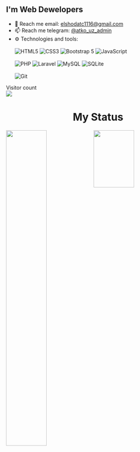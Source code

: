 <h2>I'm Web Dewelopers</h2>




- 📧 Reach me email: elshodatc1116@gmail.com
- 📫 Reach me telegram: [@atko_uz_admin](https://t.me/atko_uz_admin)
- ⚙️ Technologies and tools: <br /> <br /> 
![HTML5](https://img.shields.io/badge/html5-%23E34F26.svg?style=for-the-badge&logo=html5&logoColor=white)
![CSS3](https://img.shields.io/badge/css3-%231572B6.svg?style=for-the-badge&logo=css3&logoColor=white)
![Bootstrap 5](https://img.shields.io/badge/Bootstrap%205-0078d7.svg?style=for-the-badge&logo=bootstrap&logoColor=white)
![JavaScript](https://img.shields.io/badge/javascript-%23323330.svg?style=for-the-badge&logo=javascript&logoColor=%23F7DF1E)<br><br>
![PHP](https://img.shields.io/badge/php-%23777BB4.svg?style=for-the-badge&logo=php&logoColor=white)
![Laravel](https://img.shields.io/badge/laravel-%23FF2D20.svg?style=for-the-badge&logo=laravel&logoColor=white)
![MySQL](https://img.shields.io/badge/mysql-%2300f.svg?style=for-the-badge&logo=mysql&logoColor=white)
![SQLite](https://img.shields.io/badge/sqlite-%2307405e.svg?style=for-the-badge&logo=sqlite&logoColor=white)<br><br>
![Git](https://img.shields.io/badge/git-%23F05033.svg?style=for-the-badge&logo=git&logoColor=white)










<p align="center"> 

  Visitor count<br>
  <img src="https://profile-counter.glitch.me/elshodatc111/count.svg" />
</p>









<h1 align="center">My Status</h1>
<img align="left"  width="47%" src="https://github-readme-stats.vercel.app/api?username=elshodatc111&show_icons=true&theme=radical" >

<img align="left" width="47%" style="height: 156px;" src="https://github-readme-stats.vercel.app/api/top-langs/?username=elshodatc111&layout=compact" >
